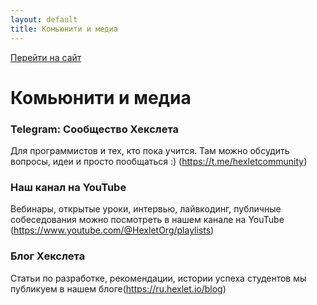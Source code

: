 ```yaml
---
layout: default
title: Комьюнити и медиа
---
```



[Перейти на сайт](https://ru.hexlet.io)

# Комьюнити и медиа

### Telegram: Сообщество Хекслета

Для программистов и тех, кто пока учится. Там можно обсудить вопросы, идеи и просто пообщаться :) (https://t.me/hexletcommunity)

### Наш канал на YouTube

Вебинары, открытые уроки, интервью, лайвкодинг, публичные собеседования можно посмотреть в нашем канале на YouTube (https://www.youtube.com/@HexletOrg/playlists)

### Блог Хекслета

Статьи по разработке, рекомендации, истории успеха студентов мы публикуем в нашем блоге(https://ru.hexlet.io/blog)
